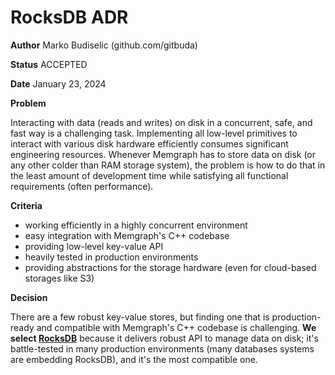 # RocksDB ADR

**Author**
Marko Budiselic (github.com/gitbuda)

**Status**
ACCEPTED

**Date**
January 23, 2024

**Problem**

Interacting with data (reads and writes) on disk in a concurrent, safe, and
fast way is a challenging task. Implementing all low-level primitives to
interact with various disk hardware efficiently consumes significant
engineering resources. Whenever Memgraph has to store data on disk (or any
other colder than RAM storage system), the problem is how to do that in the
least amount of development time while satisfying all functional requirements
(often performance).

**Criteria**

- working efficiently in a highly concurrent environment
- easy integration with Memgraph's C++ codebase
- providing low-level key-value API
- heavily tested in production environments
- providing abstractions for the storage hardware (even for cloud-based
  storages like S3)

**Decision**

There are a few robust key-value stores, but finding one that is
production-ready and compatible with Memgraph's C++ codebase is challenging.
**We select [RocksDB](https://github.com/facebook/rocksdb)** because it
delivers robust API to manage data on disk; it's battle-tested in many
production environments (many databases systems are embedding RocksDB), and
it's the most compatible one.

